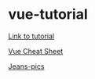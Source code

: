 # vue-tutorial

[Link to tutorial](https://www.vuemastery.com/courses/intro-to-vue-js/forms)

[Vue Cheat Sheet](https://www.vuemastery.com/pdf/Vue-Essentials-Cheat-Sheet.pdf)

[Jeans-pics](https://nelly.com/se/kl%C3%A4der-f%C3%B6r-kvinnor/kl%C3%A4der/jeans/gina-tricot-201599/molly-high-waist-jeans-440599-0426/)
